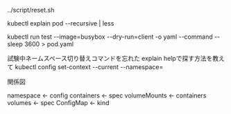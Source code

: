 ../script/reset.sh 


kubectl explain pod --recursive | less


kubectl run test --image=busybox --dry-run=client -o yaml --command -- sleep 3600 > pod.yaml

試験中ネームスペース切り替えコマンドを忘れた
explain helpで探す方法を教えて
kubectl config set-context --current --namespace=

関係図

namespace ← config
containers ← spec
volumeMounts ← containers
volumes ← spec
ConfigMap ← kind
